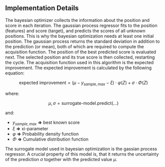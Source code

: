 ## Implementation Details

The bayesian optimizer collects the information about the position and score in each 
iteration. The gaussian process regressor fits to the position (features) and score (target),
and predicts the scores of all unknown positions. This is why the bayesian optimization needs
at least one initial position. The gaussian process returns the standard deviation 
in addition to the prediction (or mean), both of which are required to 
compute the acquisition function.
The position of the best predicted score
is evaluated next. The selected position and its true score is then collected, 
restarting the cycle. The acquisition function used in this algorithm is the expected improvement.  The expected improvement is calculated by the following equation:

$$
\text{expected improvement} = ( \mu - y_{sample, max} - \xi ) \cdot \varphi(Z) + \sigma \cdot \Phi(Z)
$$

where:

$$
\mu, \sigma = \text{surrogate-model.predict}(...)
$$

and:

- $y_{sample, max}$ **=>** best known score
- $\xi$ **=>** xi-parameter
- $\varphi$ **=>** Probability density function
- $\Phi$ **=>** Cumulative distribution function

The surrogate model used in bayesian optimization is the gassian process regressor. A crucial property of this model is, that it returns the uncertainty of the prediction $\sigma$ together with the predicted value $\mu$.
